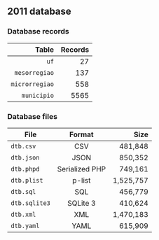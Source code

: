 ## 2011 database

### Database records

| Table          | Records |
| --------------:| -------:|
| `uf`           |      27 |
| `mesorregiao`  |     137 |
| `microrregiao` |     558 |
| `municipio`    |    5565 |

### Database files

| File          | Format         | Size      |
| ------------- |:--------------:| ---------:|
| `dtb.csv`     | CSV            |   481,848 |
| `dtb.json`    | JSON           |   850,352 |
| `dtb.phpd`    | Serialized PHP |   749,161 |
| `dtb.plist`   | p-list         | 1,525,757 |
| `dtb.sql`     | SQL            |   456,779 |
| `dtb.sqlite3` | SQLite 3       |   410,624 |
| `dtb.xml`     | XML            | 1,470,183 |
| `dtb.yaml`    | YAML           |   615,909 |
